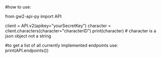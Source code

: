 #how to use:

from gw2-api-py import API

client = API.v2(apikey="yourSecretKey")
character = client.characters(character="characterID")
print(character) # character is a json object not a string

#to get a list of all currently implemented endpoints use:
print(API.endpoints())
